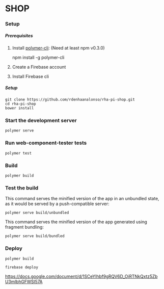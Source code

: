 # SHOP

### Setup

##### Prerequisites

1. Install [polymer-cli](https://github.com/Polymer/polymer-cli):
(Need at least npm v0.3.0)

    npm install -g polymer-cli

2. Create a Firebase account

3. Install Firebase cli


##### Setup

    git clone https://github.com/rdenhaanalonso/rha-pi-shop.git
    cd rha-pi-shop
    bower install

### Start the development server

    polymer serve

### Run web-component-tester tests

    polymer test

### Build

    polymer build

### Test the build

This command serves the minified version of the app in an unbundled state, as it would be served by a push-compatible server:

    polymer serve build/unbundled

This command serves the minified version of the app generated using fragment bundling:

    polymer serve build/bundled

### Deploy

    polymer build

    firebase deploy




https://docs.google.com/document/d/1SCeYIhbf9gRQV6D_OiRTNkQxtz5ZbU3mIbhGFWSI57A
